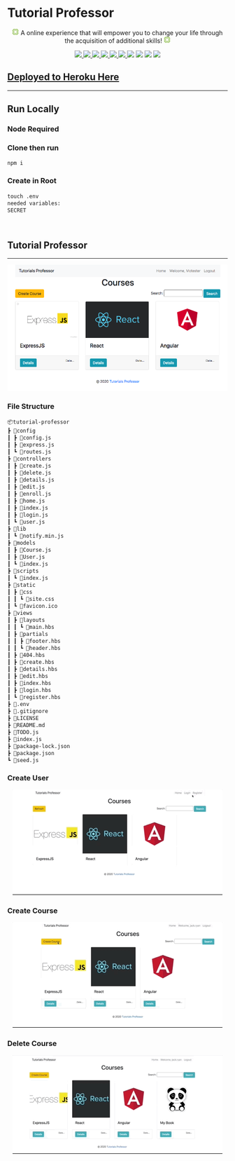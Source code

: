 # Tutorial Professor
<p align='center'>
    <img width='15px' src='https://raw.githubusercontent.com/acervenky/animated-github-badges/master/assets/devbadge.gif'> A online experience that will empower you to change your life through the acquisition of additional skills!  <img width='15px' src='https://raw.githubusercontent.com/acervenky/animated-github-badges/master/assets/devbadge.gif'>
</p>

<p align='center'>
    <a href='https://github.com/rdrachenberg/tutorial-professor/blob/master/index.js'>
        <img src='https://img.shields.io/badge/JavaScript-80.3%25-brightgreen?style=plastic&logo=javascript'>
    </a>
    <a href='https://github.com/rdrachenberg/tutorial-professor/tree/master/views'>
        <img src='https://img.shields.io/badge/Handlebars-18.4%25-yellowgreen?style=plastic&logo=HackerRank&logoColor=yellow'>
    </a>
    <a href='https://github.com/rdrachenberg/tutorial-professor/tree/master/static/css'>
        <img src='https://img.shields.io/badge/CSS-1.3%25-blue?style=plascit&logo=CSS3&logoColor=green'>
    </a>
    <a href='https://github.com/rdrachenberg'>
        <img src='https://img.shields.io/badge/Mongo%20-DB-blue?style=plastic&logo=mongoDB&logoColor=success'>
    </a>
    <a href='https://github.com/rdrachenberg'>
        <img src='https://img.shields.io/badge/Node%20-.js-success?style=plastic&logo=Node.js&logoColor=success'>
    </a>
    <a href='https://github.com/rdrachenberg'>
        <img src='https://img.shields.io/badge/Made%20by-rDrachenberg-success?style=plastic&logo=visual-studio-code&logoColor=blue'>
    </a> 
    <img src='https://img.shields.io/github/license/rdrachenberg/tutorial-professor?logo=MIT&style=plastic'>
    <img src='https://img.shields.io/github/package-json/v/rdrachenberg/tutorial-professor?logo=visual-studio-code&logoColor=red&style=plastic'>
    <img src='https://img.shields.io/github/issues/rdrachenberg/tutorial-professor?style=plastic'>
    <a href='mailto:RyanDrachenberg@gmail.com'>
        <img src='https://img.shields.io/badge/Ask%20me-anything-1abc9c.svg?logo=minutemailer&logoColor=#29B99B'>
    </a>
</p>


## [Deployed to Heroku Here]('https://tutorial-professor.herokuapp.com/')
*********************

## Run Locally

### Node Required
### Clone then run 
    npm i

### Create in Root 
    touch .env
    needed variables:
    SECRET
<br>

## Tutorial Professor
**********************************************************
<p align='center'>
    <a href="https://github.com/rdrachenberg/tutorial-professor">
        <img src='./static/img/Tutorials Professor.png'>
    </a>
</p>

### File Structure
    📦tutorial-professor
    ┣ 📂config
    ┃ ┣ 📜config.js
    ┃ ┣ 📜express.js
    ┃ ┗ 📜routes.js
    ┣ 📂controllers
    ┃ ┣ 📜create.js
    ┃ ┣ 📜delete.js
    ┃ ┣ 📜details.js
    ┃ ┣ 📜edit.js
    ┃ ┣ 📜enroll.js
    ┃ ┣ 📜home.js
    ┃ ┣ 📜index.js
    ┃ ┣ 📜login.js
    ┃ ┗ 📜user.js
    ┣ 📂lib
    ┃ ┗ 📜notify.min.js
    ┣ 📂models
    ┃ ┣ 📜Course.js
    ┃ ┣ 📜User.js
    ┃ ┗ 📜index.js
    ┣ 📂scripts
    ┃ ┗ 📜index.js
    ┣ 📂static
    ┃ ┣ 📂css
    ┃ ┃ ┗ 📜site.css
    ┃ ┗ 📜favicon.ico
    ┣ 📂views
    ┃ ┣ 📂layouts
    ┃ ┃ ┗ 📜main.hbs
    ┃ ┣ 📂partials
    ┃ ┃ ┣ 📜footer.hbs
    ┃ ┃ ┗ 📜header.hbs
    ┃ ┣ 📜404.hbs
    ┃ ┣ 📜create.hbs
    ┃ ┣ 📜details.hbs
    ┃ ┣ 📜edit.hbs
    ┃ ┣ 📜index.hbs
    ┃ ┣ 📜login.hbs
    ┃ ┗ 📜register.hbs
    ┣ 📜.env
    ┣ 📜.gitignore
    ┣ 📜LICENSE
    ┣ 📜README.md
    ┣ 📜TODO.js
    ┣ 📜index.js
    ┣ 📜package-lock.json
    ┣ 📜package.json
    ┗ 📜seed.js


### Create User
<p align='center'>
    <a href="https://github.com/rdrachenberg/tutorial-professor">
        <img src='./static/img/tutorial-prof.gif'>
    </a>
</p>

### Create Course
<p align='center'>
    <a href="https://github.com/rdrachenberg/tutorial-professor">
        <img src='./static/img/tutorial-prof-create-course.gif'>
    </a>
</p>

### Delete Course
<p align='center'>
    <a href="https://github.com/rdrachenberg/tutorial-professor">
        <img src='./static/img/tut-pro-delete.gif'>
    </a>
</p>
